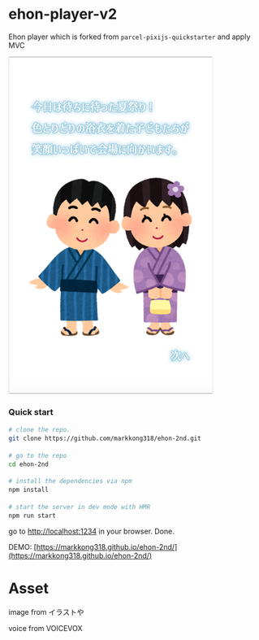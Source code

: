 # ehon-player-v2

Ehon player which is forked from `parcel-pixijs-quickstarter` and apply MVC

![img.png](img.png)

### Quick start

```bash
# clone the repo.
git clone https://github.com/markkong318/ehon-2nd.git

# go to the repo
cd ehon-2nd

# install the dependencies via npm
npm install

# start the server in dev mode with HMR
npm run start
```
go to [http://localhost:1234](http://localhost:1234) in your browser. Done.

DEMO: [https://markkong318.github.io/ehon-2nd/](https://markkong318.github.io/ehon-2nd/)

# Asset
image from イラストや

voice from VOICEVOX
